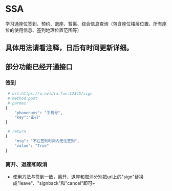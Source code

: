# SSA
学习通座位签到、预约、退座、暂离、综合信息查询（包含座位楼层位置、所有座位的使用信息、签到地理位置范围等）

## 具体用法请看注释，日后有时间更新详细。


## 部分功能已经开通接口

### 签到

``` python
 # url:https://o.nvidia.fun:12345/sign
 # method:post
 # parmas:
{
    "phonenums": "手机号",
    "key":"密码"
}

 # return
{
    "msg": "不在签到时间内无法签到",
    "value": "True"
}
```

### 离开、退座和取消

* 使用方法与签到一致，离开、退座和取消分别把url上的"sign"替换成"leave"、"signback"和"cancel"即可~
